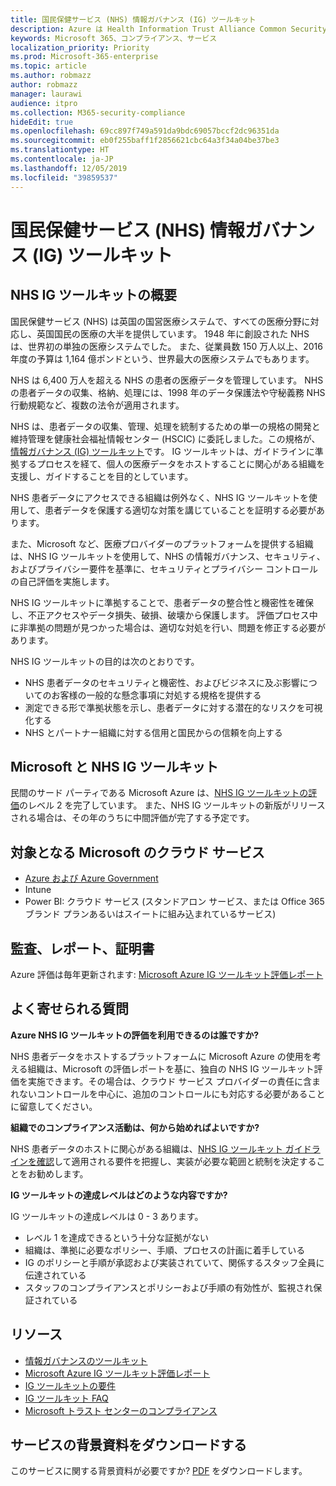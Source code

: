 ```yaml
---
title: 国民保健サービス (NHS) 情報ガバナンス (IG) ツールキット
description: Azure は Health Information Trust Alliance Common Security Framework の認証を取得しています。
keywords: Microsoft 365、コンプライアンス、サービス
localization_priority: Priority
ms.prod: Microsoft-365-enterprise
ms.topic: article
ms.author: robmazz
author: robmazz
manager: laurawi
audience: itpro
ms.collection: M365-security-compliance
hideEdit: true
ms.openlocfilehash: 69cc897f749a591da9bdc69057bccf2dc96351da
ms.sourcegitcommit: eb0f255baff1f2856621cbc64a3f34a04be37be3
ms.translationtype: HT
ms.contentlocale: ja-JP
ms.lasthandoff: 12/05/2019
ms.locfileid: "39859537"
---
```

# <a name="national-health-service-nhs-information-governance-ig-toolkit"></a>国民保健サービス (NHS) 情報ガバナンス (IG) ツールキット

## <a name="nhs-ig-toolkit-overview"></a>NHS IG ツールキットの概要

国民保健サービス (NHS) は英国の国営医療システムで、すべての医療分野に対応し、英国国民の医療の大半を提供しています。 1948 年に創設された NHS は、世界初の単独の医療システムでした。 また、従業員数 150 万人以上、2016 年度の予算は 1,164 億ポンドという、世界最大の医療システムでもあります。

NHS は 6,400 万人を超える NHS の患者の医療データを管理しています。 NHS の患者データの収集、格納、処理には、1998 年のデータ保護法や守秘義務 NHS 行動規範など、複数の法令が適用されます。

NHS は、患者データの収集、管理、処理を統制するための単一の規格の開発と維持管理を健康社会福祉情報センター (HSCIC) に委託しました。この規格が、[情報ガバナンス (IG) ツールキット](https://www.igt.hscic.gov.uk/resources/About%20the%20IG%20Toolkit.pdf)です。 IG ツールキットは、ガイドラインに準拠するプロセスを経て、個人の医療データをホストすることに関心がある組織を支援し、ガイドすることを目的としています。

NHS 患者データにアクセスできる組織は例外なく、NHS IG ツールキットを使用して、患者データを保護する適切な対策を講じていることを証明する必要があります。

また、Microsoft など、医療プロバイダーのプラットフォームを提供する組織は、NHS IG ツールキットを使用して、NHS の情報ガバナンス、セキュリティ、およびプライバシー要件を基準に、セキュリティとプライバシー コントロールの自己評価を実施します。

NHS IG ツールキットに準拠することで、患者データの整合性と機密性を確保し、不正アクセスやデータ損失、破損、破壊から保護します。 評価プロセス中に非準拠の問題が見つかった場合は、適切な対処を行い、問題を修正する必要があります。

NHS IG ツールキットの目的は次のとおりです。

- NHS 患者データのセキュリティと機密性、およびビジネスに及ぶ影響についてのお客様の一般的な懸念事項に対処する規格を提供する
- 測定できる形で準拠状態を示し、患者データに対する潜在的なリスクを可視化する
- NHS とパートナー組織に対する信用と国民からの信頼を向上する

## <a name="microsoft-and-nhs-ig-toolkit"></a>Microsoft と NHS IG ツールキット

民間のサード パーティである Microsoft Azure は、[NHS IG ツールキットの評価](https://www.igt.hscic.gov.uk/AssessmentReportCriteria.aspx?tk=427399452776248&lnv=3&cb=48ea00e0-c594-4758-8634-f22b6efa0c39&sViewOrgId=50721&sDesc=8JH14)のレベル 2 を完了しています。 また、NHS IG ツールキットの新版がリリースされる場合は、その年のうちに中間評価が完了する予定です。

## <a name="microsoft-in-scope-cloud-services"></a>対象となる Microsoft のクラウド サービス

- [Azure および Azure Government](https://aka.ms/AzureCompliance)
- Intune
- Power BI: クラウド サービス (スタンドアロン サービス、または Office 365 ブランド プランあるいはスイートに組み込まれているサービス)

## <a name="audits-reports-and-certificates"></a>監査、レポート、証明書

Azure 評価は毎年更新されます: [Microsoft Azure IG ツールキット評価レポート](https://www.igt.hscic.gov.uk/AssessmentReportCriteria.aspx?tk=427399452776248&lnv=3&cb=48ea00e0-c594-4758-8634-f22b6efa0c39&sViewOrgId=50721&sDesc=8JH14)

## <a name="frequently-asked-questions"></a>よく寄せられる質問

**Azure NHS IG ツールキットの評価を利用できるのは誰ですか?**

NHS 患者データをホストするプラットフォームに Microsoft Azure の使用を考える組織は、Microsoft の評価レポートを基に、独自の NHS IG ツールキット評価を実施できます。その場合は、クラウド サービス プロバイダーの責任に含まれないコントロールを中心に、追加のコントロールにも対応する必要があることに留意してください。

**組織でのコンプライアンス活動は、何から始めればよいですか?**

NHS 患者データのホストに関心がある組織は、[NHS IG ツールキット ガイドラインを確認](https://www.igt.hscic.gov.uk/requirementsorganisation.aspx)して適用される要件を把握し、実装が必要な範囲と統制を決定することをお勧めします。

**IG ツールキットの達成レベルはどのような内容ですか?**

IG ツールキットの達成レベルは 0 - 3 あります。

- レベル 1 を達成できるという十分な証拠がない
- 組織は、準拠に必要なポリシー、手順、プロセスの計画に着手している
- IG のポリシーと手順が承認および実装されていて、関係するスタッフ全員に伝達されている
- スタッフのコンプライアンスとポリシーおよび手順の有効性が、監視され保証されている

## <a name="resources"></a>リソース

- [情報ガバナンスのツールキット](https://www.igt.hscic.gov.uk/)
- [Microsoft Azure IG ツールキット評価レポート](https://www.igt.hscic.gov.uk/AssessmentReportCriteria.aspx?tk=427399452776248&lnv=3&cb=48ea00e0-c594-4758-8634-f22b6efa0c39&sViewOrgId=50721&sDesc=8JH14)
- [IG ツールキットの要件](https://www.igt.hscic.gov.uk/requirementsorganisation.aspx?tk=427399392327814&cb=5815499d-070a-49e2-ac2e-c70d74d81ddc&lnv=2&clnav=YES)
- [IG ツールキット FAQ](https://www.igt.hscic.gov.uk/resources/About%20the%20IG%20Toolkit.pdf)
- [Microsoft トラスト センターのコンプライアンス](https://www.microsoft.com/trust-center/compliance/compliance-overview)

## <a name="download-the-offering-backgrounder"></a>サービスの背景資料をダウンロードする

このサービスに関する背景資料が必要ですか? [PDF](https://download.microsoft.com/download/7/F/6/7F6EBDDE-F3EF-4225-ACDA-ADCD851430C4/NHS_IG-Compliance.pdf) をダウンロードします。
